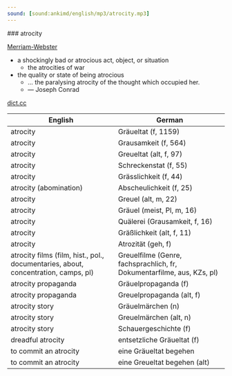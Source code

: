 ```yaml
---
sound: [sound:ankimd/english/mp3/atrocity.mp3]
---
```


\### atrocity

[Merriam-Webster](https://www.merriam-webster.com/dictionary/atrocity)

- a shockingly bad or atrocious act, object, or situation
    - the atrocities of war
- the quality or state of being atrocious
    - … the paralysing atrocity of the thought which occupied her.
    - — Joseph Conrad

[dict.cc](https://www.dict.cc/atrocity)

| English        | German       |
| -------------- | ------------ |
| atrocity | Gräueltat (f, 1159) |
| atrocity | Grausamkeit (f, 564) |
| atrocity | Greueltat (alt, f, 97) |
| atrocity | Schreckenstat (f, 55) |
| atrocity | Grässlichkeit (f, 44) |
| atrocity (abomination) | Abscheulichkeit (f, 25) |
| atrocity | Greuel (alt, m, 22) |
| atrocity | Gräuel (meist, Pl, m, 16) |
| atrocity | Quälerei (Grausamkeit, f, 16) |
| atrocity | Gräßlichkeit (alt, f, 11) |
| atrocity | Atrozität (geh, f) |
| atrocity films (film, hist., pol., documentaries, about, concentration, camps, pl) | Greuelfilme (Genre, fachsprachlich, fr, Dokumentarfilme, aus, KZs, pl) |
| atrocity propaganda | Gräuelpropaganda (f) |
| atrocity propaganda | Greuelpropaganda (alt, f) |
| atrocity story | Gräuelmärchen (n) |
| atrocity story | Greuelmärchen (alt, n) |
| atrocity story | Schauergeschichte (f) |
| dreadful atrocity | entsetzliche Gräueltat (f) |
| to commit an atrocity | eine Gräueltat begehen |
| to commit an atrocity | eine Greueltat begehen (alt) |
